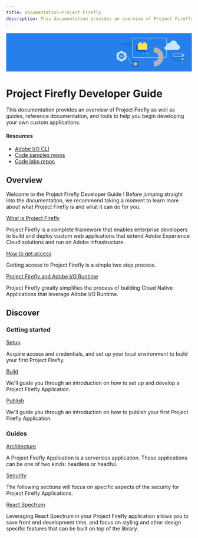 ```yaml
---
title: Documentation—Project Firefly
description: This documentation provides an overview of Project Firefly as well as guides, reference documentation, and tools to help you begin developing your own custom applications.
---
```


<Hero slots="image, heading, text" />

![Hero image](hero-banner.png)

# Project Firefly Developer Guide

This documentation provides an overview of Project Firefly as well as guides, reference documentation, and tools to help you begin developing your own custom applications.



<Resources slots="heading, links"/>

#### Resources

- [Adobe I/O CLI](https://github.com/adobe/aio-cli)
- [Code samples repos](https://github.com/AdobeDocs/?q=adobeio-samples&type=&language=)
- [Code labs repos](https://github.com/AdobeDocs/?q=adobeio-codelabs-&type=&language=)



## Overview

Welcome to the Project Firefly Developer Guide ! Before jumping straight into the documentation, we recommend taking a moment to learn more about what Project Firefly is and what it can do for you.


<DiscoverBlock slots="link, text"/>

[What is Project Firefly](documentation/index.md)

Project Firefly is a complete framework that enables enterprise developers to build and deploy custom web applications that extend Adobe Experience Cloud solutions and run on Adobe infrastructure.



<DiscoverBlock slots="link, text"/>

[How to get access](documentation/overview/getting_access.md)

Getting access to Project Firefly is a simple two step process.



<DiscoverBlock slots="link, text"/>

[Project Firefly and Adobe I/O Runtime](documentation/overview/firefly_and_runtime.md)

Project Firefly greatly simplifies the process of building Cloud Native Applications that leverage Adobe I/O Runtime.


## Discover

<DiscoverBlock slots="heading, link, text"/>

### Getting started

[Setup](documentation/getting_started/index.md)

Acquire access and credentials, and set up your local environment to build your first Project Firefly.



<DiscoverBlock slots="link, text"/>

[Build](documentation/getting_started/first_app.md)

We'll guide you through an introduction on how to set up and develop a Project Firefly Application.


<DiscoverBlock slots="link, text"/>

[Publish](documentation/getting_started/publish_app.md)

We'll guide you through an introduction on how to publish your first Project Firefly Application.




<DiscoverBlock slots="heading, link, text"/>

### Guides

[Architecture](documentation/guides/index.md)

A Project Firefly Application is a serverless application. These applications can be one of two kinds: headless or headful.



<DiscoverBlock slots="link, text"/>

[Security](documentation/guides/security_overview.md)

The following sections will focus on specific aspects of the security for Project Firefly Applications.



<DiscoverBlock slots="link, text"/>

[React Spectrum](documentation/guides/introduction_to_react_spectrum.md)

Leveraging React Spectrum in your Project Firefly application allows you to save front end development time, and focus on styling and other design specific features that can be built on top of the library.

